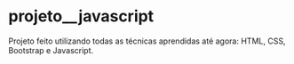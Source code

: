 # projeto__javascript
 Projeto feito utilizando todas as técnicas aprendidas até agora: HTML, CSS, Bootstrap e Javascript.
